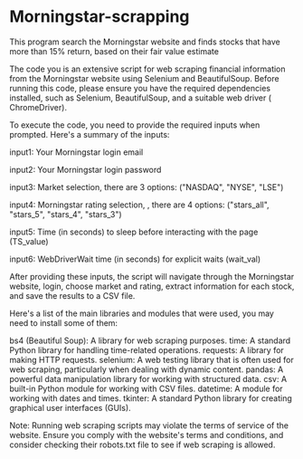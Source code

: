 # Morningstar-scrapping
This program search the Morningstar website and finds stocks that have more than 15% return, based on their fair value estimate

The code you is an extensive script for web scraping financial information from the Morningstar website using Selenium and BeautifulSoup. Before running this code, please ensure you have the required dependencies installed, such as Selenium, BeautifulSoup, and a suitable web driver ( ChromeDriver).

To execute the code, you need to provide the required inputs when prompted. Here's a summary of the inputs:

input1: Your Morningstar login email

input2: Your Morningstar login password

input3: Market selection, there are 3 options: ("NASDAQ", "NYSE", "LSE")

input4: Morningstar rating selection, , there are 4 options: ("stars_all", "stars_5", "stars_4", "stars_3")

input5: Time (in seconds) to sleep before interacting with the page (TS_value)

input6: WebDriverWait time (in seconds) for explicit waits (wait_val)


After providing these inputs, the script will navigate through the Morningstar website, login, choose market and rating, extract information for each stock, and save the results to a CSV file.


Here's a list of the main libraries and modules that were used, you may need to install some of them:

bs4 (Beautiful Soup): A library for web scraping purposes.
time: A standard Python library for handling time-related operations.
requests: A library for making HTTP requests.
selenium: A web testing library that is often used for web scraping, particularly when dealing with dynamic content.
pandas: A powerful data manipulation library for working with structured data.
csv: A built-in Python module for working with CSV files.
datetime: A module for working with dates and times.
tkinter: A standard Python library for creating graphical user interfaces (GUIs).

Note: Running web scraping scripts may violate the terms of service of the website. Ensure you comply with the website's terms and conditions, and consider checking their robots.txt file to see if web scraping is allowed.
